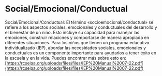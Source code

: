 # Social/Emocional/Conductual
Social/Emocional/Conductual: El término «socioemocional/conductual» se refiere a los aspectos sociales, emocionales y conductuales del desarrollo y el bienestar de un niño. Esto incluye su capacidad para manejar las emociones, construir relaciones y comportarse de manera apropiada en diferentes situaciones. Para los niños que tienen un programa educativo individualizado (IEP), abordar las necesidades sociales, emocionales y conductuales es un componente importante para ayudarlos a tener éxito en la escuela y en la vida.
Puedes encontrar más sobre esto en: [https://rcselpa.org/uploads/files/files/IEP%20Manual%2007-22.pdf](https://rcselpa.org/uploads/files/files/IEP%20Manual%2007-22.pdf)